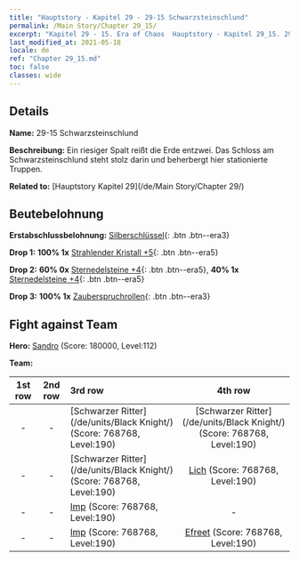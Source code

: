 ```yaml
---
title: "Hauptstory - Kapitel 29 - 29-15 Schwarzsteinschlund"
permalink: /Main Story/Chapter 29_15/
excerpt: "Kapitel 29 - 15. Era of Chaos  Hauptstory - Kapitel 29_15. 29-15 Schwarzsteinschlund"
last_modified_at: 2021-05-18
locale: de
ref: "Chapter 29_15.md"
toc: false
classes: wide
---
```


## Details

 **Name:** 29-15 Schwarzsteinschlund

 **Beschreibung:** Ein riesiger Spalt reißt die Erde entzwei. Das Schloss am Schwarzsteinschlund steht stolz darin und beherbergt hier stationierte Truppen.

 **Related to:** [Hauptstory Kapitel 29](/de/Main Story/Chapter 29/)

## Beutebelohnung

 **Erstabschlussbelohnung:** [Silberschlüssel](/ItemsDE/con_693/){: .btn .btn--era3}

 **Drop 1:** **100% 1x** [Strahlender Kristall +5](/ItemsDE/mat_101/){: .btn .btn--era5}

 **Drop 2:** **60% 0x** [Sternedelsteine +4](/ItemsDE/mat_93/){: .btn .btn--era5}, **40% 1x** [Sternedelsteine +4](/ItemsDE/mat_93/){: .btn .btn--era5}

 **Drop 3:** **100% 1x** [Zauberspruchrollen](/ItemsDE/con_694/){: .btn .btn--era3}


## Fight against Team
 **Hero:** [Sandro](/de/heroes/Sandro/) (Score: 180000, Level:112)

 **Team:**


  | 1st row | 2nd row | 3rd row | 4th row |
  |:----:|:----:|:----|:----:|
  | - | - | [Schwarzer Ritter](/de/units/Black Knight/) (Score: 768768, Level:190)  | [Schwarzer Ritter](/de/units/Black Knight/) (Score: 768768, Level:190)  |
  | - | - | [Schwarzer Ritter](/de/units/Black Knight/) (Score: 768768, Level:190)  | [Lich](/de/units/Lich/) (Score: 768768, Level:190)  |
  | - | - | [Imp](/de/units/Imp/) (Score: 768768, Level:190)  | - |
  | - | - | [Imp](/de/units/Imp/) (Score: 768768, Level:190)  | [Efreet](/de/units/Efreeti/) (Score: 768768, Level:190)  |



